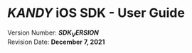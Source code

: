 # $KANDY$ iOS SDK - User Guide
Version Number: **$SDK_VERSION$**
<br>
Revision Date: **December 7, 2021**
